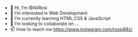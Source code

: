 - 👋 Hi, I’m @AliRosi
- 👀 I’m interested in Web Development
- 🌱 I’m currently learning HTML,CSS & JavaScript
- 💞️ I’m looking to collaborate on ...
- 📫 How to reach me https://www.instagram.com/rossi88z/

<!--
**AliRosi/AliRosi** is a ✨ _special_ ✨ repository because its `README.md` (this file) appears on your GitHub profile.
-->
